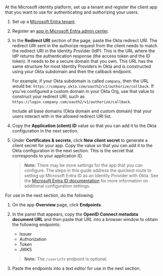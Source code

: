 At the Microsoft identity platform, set up a tenant and register the client app that you want to use for authenticating and authorizing your users.

1. Set up a [Microsoft Entra tenant](https://learn.microsoft.com/en-us/entra/identity-platform/quickstart-create-new-tenant).

1. Register an [app in Microsoft Entra admin center](https://learn.microsoft.com/en-us/entra/identity-platform/quickstart-register-app).

1. In the **Redirect URI** section of the page, paste the Okta redirect URI. The redirect URI sent in the authorize request from the client needs to match the redirect URI in the Identity Provider (IdP). This is the URL where the IdP returns the authentication response (the access token and the ID token). It needs to be a secure domain that you own. This URL has the same structure for most Identity Providers in Okta and is constructed using your Okta subdomain and then the callback endpoint.

    For example, if your Okta subdomain is called `company`, then the URL would be: `https://company.okta.com/oauth2/v1/authorize/callback`. If you've configured a custom domain in your Okta Org, use that value to construct your redirect URI, such as `https://login.company.com/oauth2/v1/authorize/callback`.

    Include all base domains (Okta domain and custom domain) that your users interact with in the allowed redirect URI list.

3. Copy the **Application (client) ID** value so that you can add it to the Okta configuration in the next section.

4. Under **Certificates & secrets**, click **New client secret** to generate a client secret for your app. Copy the value so that you can add it to the Okta configuration in the next section. This is the secret that corresponds to your application ID.

    > **Note:** There may be more settings for the app that you can configure. The steps in this guide address the quickest route to setting up Microsoft Entra ID as an Identity Provider with Okta. See the [Microsoft Entra ID documentation](https://learn.microsoft.com/en-us/entra/external-id/) for more information on additional configuration settings.

For use in the next section, do the following:

1. On the app **Overview** page, click **Endpoints**.

2. In the panel that appears, copy the **OpenID Connect metadata document URL** and then paste that URL into a browser window to obtain the following endpoints:

    * Issuer
    * Authorization
    * Token
    * JWKS

    > **Note:** The `/userinfo` endpoint is optional.

3. Paste the endpoints into a text editor for use in the next section.